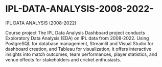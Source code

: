 # IPL-DATA-ANALYSIS-2008-2022-
IPL DATA ANALYSIS (2008-2022)

Course project
The IPL Data Analysis Dashboard project conducts Exploratory Data Analysis (EDA) on IPL data from 2008-2022. Using PostgreSQL for database management, Streamlit and Visual Studio for dashboard creation, and Tableau for visualization, it offers interactive insights into match outcomes, team performances, player statistics, and venue effects for stakeholders and cricket enthusiasts.
